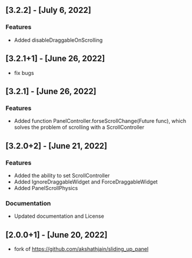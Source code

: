 ## [3.2.2] - [July 6, 2022]
### Features
- Added disableDraggableOnScrolling

## [3.2.1+1] - [June 26, 2022]
- fix bugs

## [3.2.1] - [June 26, 2022]
### Features
- Added function PanelController.forseScrollChange(Future func), which solves the problem of scrolling with a ScrollController

## [3.2.0+2] - [June 21, 2022]
### Features
- Added the ability to set ScrollController
- Added IgnoreDraggableWidget and ForceDraggableWidget
- Added PanelScrollPhysics

### Documentation
- Updated documentation and License

## [2.0.0+1] - [June 20, 2022]
- fork of https://github.com/akshathjain/sliding_up_panel